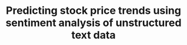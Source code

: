 ---
id: stocksentiment
title: "Predicting stock price trends using sentiment analysis of unstructured text data"
title_project: "Predicting stock price trends using sentiment analysis of unstructured text data"
title_short: "Stock Sentiment"
period: "Oct 22 – Mar 23 (6 months)" 
round: "1"
lecture2go: "64227"
uhh_url: "https://www.hcl.uni-hamburg.de/ddlitlab/data-literacy-studierendenprojekte/erste-foerderrunde/stocksentiment.html"
students: "Thomas Löhden, Tim Matthies"
mentor: "Dr. Jun-Patrick Raabe"
text: |
    The influence of social media on the financial market has increased enormously, especially in recent years. Perhaps the most influential example is the 2021 rise in GameStop shares, driven by a coordinated effort by users of the social media platform Reddit. This demonstrates that social media has become a significant factor in predicting stock performance. The goal of this project is to find a way to use unstructured text data from social media, such as tweets or comments, to determine opinion indicators for the future stock performance of various companies and to use them to improve stock forecasts. Suitable natural language processing (NLP) methods should be used for this purpose.

    To further clarify our research question, we want to pay particular attention to phenomena such as the "GameStop short squeeze," which have been rarely investigated until now. In the recently published paper [1], these phenomena (hereinafter referred to as "YOLO" events) are analyzed using data from Reddit. However, the authors do not consider the sentiment of the collected data in their analysis. The extent to which other platforms and sentiment are suitable as indicators for, for example, stock price volatility will be the focus of our project. For this purpose, we will evaluate historical Twitter data for the prices examined in the paper using sentiment analysis.

    The stocks that are the focus of our analysis are GameStop, AMC Entertainment Holdings, BlackBerry, and Nokia. YOLO events from the recent past are known for these stocks. We will specifically examine these events and determine the correlation between volatility and Twitter sentiment.

    Using the Twitter API, we gain access to the required data. Based on this, we will write a program that selects the appropriate data and prepares it for our sentiment analysis. The preparation step is an important and non-trivial part of data collection. Filtering out unwanted data is essential, especially when images or emoticons are an important part of a tweet. We retrieve the stock data for the selected time periods via another API. We compare the results from the sentiment analysis with the stock data and observe the extent to which we can detect a correlation between these data sets.

    ##### References:

    [1] Lyócsa, Š., Baumöhl, E. & Výrost, T. (2022). In: Finance Research Letters (46) A. https://www.sciencedirect.com/science/article/pii/S1544612321003603, last access: 13th November, 2022.    

image: "https://www.hcl.uni-hamburg.de/16179363/stocks-clay-banks-unsplash-4ef9b078ace1ffdfe4406133af957be3509e9f46.jpg"
image_credit: "clay banks / unsplash"
---